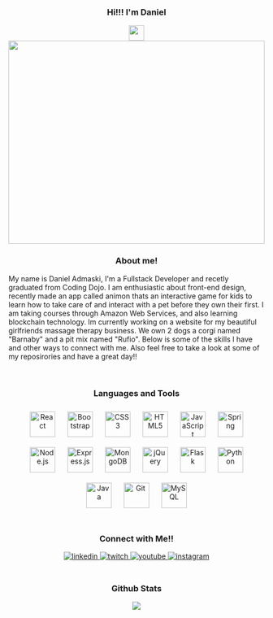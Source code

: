  
### <div align="center"> Hi!!!  I'm Daniel </div>
<div align="center">
<img src="https://raw.githubusercontent.com/MartinHeinz/MartinHeinz/master/wave.gif" width="30px">
</div>
<a href="https://www.chelseafc.com/en" target="_blank">
<img src="https://imgs.search.brave.com/JP2fzEv2GfCD71MFwMatc6MD2fjTJfwyQN98EMINhII/rs:fit:844:225:1/g:ce/aHR0cHM6Ly90c2Ux/Lm1tLmJpbmcubmV0/L3RoP2lkPU9JUC4x/bkM4OXFEdVZkdkR2/LUtsRENsMGJBSGFF/SyZwaWQ9QXBp" align="center" style="width: 100%; height: 400px" />
</a>

<br/>

### <div align="center"> About me! </div>
<p> My name is Daniel Admaski, I'm a Fullstack Developer and recetly graduated from Coding Dojo.  I am enthusiastic about front-end design, recently made an app called animon thats an interactive game for kids to learn how to take care of and interact with a pet before they own their first.  I am taking courses through Amazon Web Services, and also learning blockchain technology.  Im currently working on a website for my beautiful girlfriends massage therapy business.  We own 2 dogs a corgi named "Barnaby" and a pit mix named "Rufio".  Below is some of the skills I have and other ways to connect with me. Also feel free to take a look at some of my reposirories and have a great day!! </p>

<br/>


### <div align="center"> Languages and Tools </div>
<div align="center">
  <img style="margin: 10px" src="https://profilinator.rishav.dev/skills-assets/react-original-wordmark.svg" alt="React" height="50" />  
  <img style="margin: 10px" src="https://profilinator.rishav.dev/skills-assets/bootstrap-plain.svg" alt="Bootstrap" height="50" />  
  <img style="margin: 10px" src="https://profilinator.rishav.dev/skills-assets/css3-original-wordmark.svg" alt="CSS3" height="50" />  
  <img style="margin: 10px" src="https://profilinator.rishav.dev/skills-assets/html5-original-wordmark.svg" alt="HTML5" height="50" />  
  <img style="margin: 10px" src="https://profilinator.rishav.dev/skills-assets/javascript-original.svg" alt="JavaScript" height="50" />  
  <img style="margin: 10px" src="https://profilinator.rishav.dev/skills-assets/springio-icon.svg" alt="Spring" height="50" />  
  <img style="margin: 10px" src="https://profilinator.rishav.dev/skills-assets/nodejs-original-wordmark.svg" alt="Node.js" height="50" />  
  <img style="margin: 10px" src="https://profilinator.rishav.dev/skills-assets/express-original-wordmark.svg" alt="Express.js" height="50" />  
  <img style="margin: 10px" src="https://profilinator.rishav.dev/skills-assets/mongodb-original-wordmark.svg" alt="MongoDB" height="50" />  
  <img style="margin: 10px" src="https://profilinator.rishav.dev/skills-assets/jquery.png" alt="jQuery" height="50" />  
  <img style="margin: 10px" src="https://profilinator.rishav.dev/skills-assets/flask.png" alt="Flask" height="50" />  
  <img style="margin: 10px" src="https://profilinator.rishav.dev/skills-assets/python-original.svg" alt="Python" height="50" />  
  <img style="margin: 10px" src="https://profilinator.rishav.dev/skills-assets/java-original-wordmark.svg" alt="Java" height="50" />  
  <img style="margin: 10px" src="https://profilinator.rishav.dev/skills-assets/git-scm-icon.svg" alt="Git" height="50" />  
  <img style="margin: 10px" src="https://profilinator.rishav.dev/skills-assets/mysql-original-wordmark.svg" alt="MySQL" height="50" />  
</div>
<br/>


### <div align="center"> Connect with Me!! </div>

<div align="center">
  <a href="https://www.linkedin.com/in/daniel-adamski" target="_blank">
    <img src=https://img.shields.io/badge/LinkedIn-0077B5?style=for-the-badge&logo=linkedin&logoColor=white alt=linkedin style="margin-bottom: 5px;" />
  </a>
  <a href="https://www.twitch.tv/gor2103" target="_blank">
    <img src=https://img.shields.io/badge/Twitch-9146FF?style=for-the-badge&logo=twitch&logoColor=white alt=twitch style="margin-bottom: 5px;" />
  </a>
  <a href="https://www.youtube.com/channel/UCWO16UqhL7bGt9plH8HfqhQ" target="_blank">
    <img src=https://img.shields.io/badge/YouTube-FF0000?style=for-the-badge&logo=youtube&logoColor=white alt=youtube style="margin-bottom: 5px;" />
  </a>
  <a href="https://www.instagram.com/damskeet/" target="_blank">
    <img src=https://img.shields.io/badge/Instagram-E4405F?style=for-the-badge&logo=instagram&logoColor=white alt=instagram style="margin-bottom: 5px;"     />
  </a>
</div>

<br/>

### <div align="center"> Github Stats </div>

<div align="center"><img src="https://github-readme-stats.vercel.app/api?username=dra2103&show_icons=true&count_private=true" align="center" /></div>


